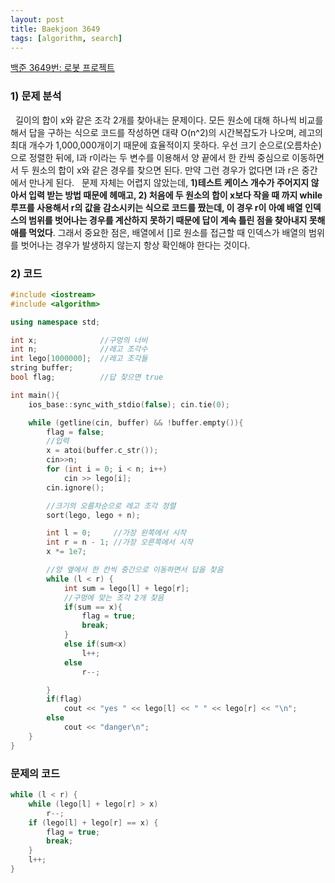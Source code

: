 ```yaml
---
layout: post
title: Baekjoon 3649
tags: [algorithm, search]
---
```


[백준 3649번: 로봇 프로젝트](https://www.acmicpc.net/problem/3649)

### 1) 문제 분석<br>
&nbsp;&nbsp;길이의 합이 x와 같은 조각 2개를 찾아내는 문제이다. 모든 원소에 대해 하나씩 비교를 해서 답을 구하는 식으로 코드를 작성하면 대략 O(n^2)의
시간복잡도가 나오며, 레고의 최대 개수가 1,000,000개이기 때문에 효율적이지 못하다. 우선 크기 순으로(오름차순)으로 정렬한 뒤에, l과 r이라는 두 변수를
이용해서 양 끝에서 한 칸씩 중심으로 이동하면서 두 원소의 합이 x와 같은 경우를 찾으면 된다. 만약 그런 경우가 없다면 l과 r은 중간에서 만나게 된다. 
&nbsp;&nbsp;문제 자체는 어렵지 않았는데, <b>1)테스트 케이스 개수가 주어지지 않아서 입력 받는 방법 때문에 헤매고, 2) 처음에 두 원소의 합이 x보다 작을 때 까지 
while 루프를 사용해서 r의 값을 감소시키는 식으로 코드를 짰는데, 이 경우 r이 아예 배열 인덱스의 범위를  벗어나는 경우를 계산하지 못하기 때문에 답이 
계속 틀린 점을 찾아내지 못해 애를 먹었다</b>. 그래서 중요한 점은, 배열에서 []로 원소를 접근할 때 인덱스가 배열의 범위를 벗어나는 경우가 발생하지 않는지
항상 확인해야 한다는 것이다. <br>

### 2) 코드<br>
~~~cpp
#include <iostream>
#include <algorithm>

using namespace std;

int x;              //구멍의 너비
int n;              //레고 조각수
int lego[1000000];  //레고 조각들
string buffer;
bool flag;          //답 찾으면 true

int main(){
    ios_base::sync_with_stdio(false); cin.tie(0);

    while (getline(cin, buffer) && !buffer.empty()){
        flag = false;
        //입력
        x = atoi(buffer.c_str());
        cin>>n;
        for (int i = 0; i < n; i++)
            cin >> lego[i];
        cin.ignore();

        //크기의 오름차순으로 레고 조각 정렬
        sort(lego, lego + n);

        int l = 0;     //가장 왼쪽에서 시작
        int r = n - 1; //가장 오른쪽에서 시작
        x *= 1e7;

        //양 옆에서 한 칸씩 중간으로 이동하면서 답을 찾음
        while (l < r) {
            int sum = lego[l] + lego[r];
            //구멍에 맞는 조각 2개 찾음
            if(sum == x){
                flag = true;
                break;
            }
            else if(sum<x)
                l++;
            else
                r--;

        }
        if(flag)
            cout << "yes " << lego[l] << " " << lego[r] << "\n";
        else
            cout << "danger\n";
    }
}
~~~

### 문제의 코드
~~~cpp
while (l < r) {
    while (lego[l] + lego[r] > x)
        r--;
    if (lego[l] + lego[r] == x) {
        flag = true;
        break;
    }
    l++;
}
~~~
